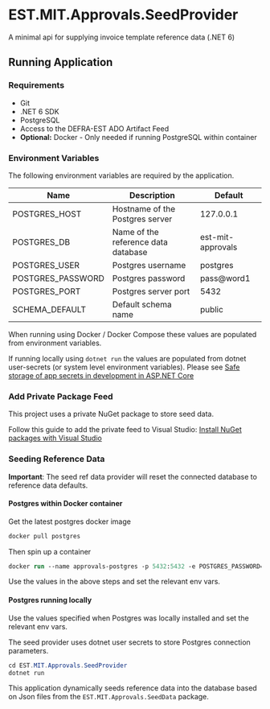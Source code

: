 # EST.MIT.Approvals.SeedProvider
A minimal api for supplying invoice template reference data (.NET 6)

## Running Application
### Requirements
* Git
* .NET 6 SDK
* PostgreSQL
* Access to the DEFRA-EST ADO Artifact Feed
* **Optional:** Docker - Only needed if running PostgreSQL within container

### Environment Variables
The following environment variables are required by the application.

| Name              	| Description                         	| Default                         	|
|-------------------	|-------------------------------------	|---------------------------------	|
| POSTGRES_HOST     	| Hostname of the Postgres server     	| 127.0.0.1 	                  |
| POSTGRES_DB       	| Name of the reference data database 	| est-mit-approvals           	|
| POSTGRES_USER     	| Postgres username                   	| postgres                        	|
| POSTGRES_PASSWORD 	| Postgres password                   	| pass@word1                       	|
| POSTGRES_PORT     	| Postgres server port                	| 5432                            	|
| SCHEMA_DEFAULT    	| Default schema name                 	| public                          	|

When running using Docker / Docker Compose these values are populated from environment variables.

If running locally using `dotnet run` the values are populated from dotnet user-secrets (or system level environment variables). Please see [Safe storage of app secrets in development in ASP.NET Core](https://learn.microsoft.com/en-us/aspnet/core/security/app-secrets?view=aspnetcore-6.0&tabs=windows)

### Add Private Package Feed
This project uses a private NuGet package to store seed data.

Follow this guide to add the private feed to Visual Studio:
[Install NuGet packages with Visual Studio](https://learn.microsoft.com/en-us/azure/devops/artifacts/nuget/consume?view=azure-devops&tabs=windows)

### Seeding Reference Data
**Important**: The seed ref data provider will reset the connected database to reference data defaults.

#### Postgres within Docker container
Get the latest postgres docker image

```ps
docker pull postgres
```

Then spin up a container
```ps
docker run --name approvals-postgres -p 5432:5432 -e POSTGRES_PASSWORD=pass@word1 -d postgres
```
Use the values in the above steps and set the relevant env vars.

#### Postgres running locally
Use the values specified when Postgres was locally installed and set the relevant env vars.

The seed provider uses dotnet user secrets to store Postgres connection parameters.
```cs
cd EST.MIT.Approvals.SeedProvider
dotnet run
```

This application dynamically seeds reference data into the database based on Json files from the `EST.MIT.Approvals.SeedData` package.